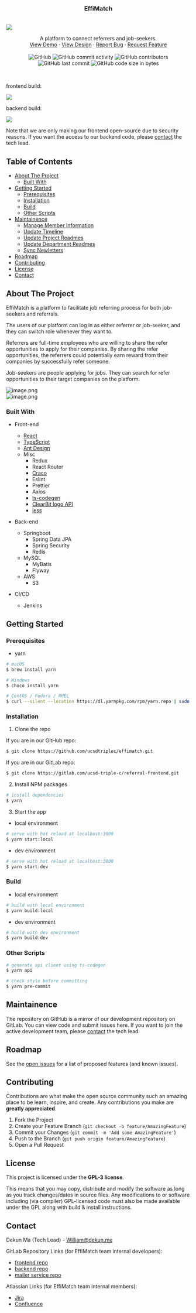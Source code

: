 <!-- PROJECT LOGO -->
<br />
<p align="center">
  <h3 align="center">EffiMatch</h3>
  <br/>

<img src="https://i.loli.net/2021/09/02/8FOoK6SsDyZV2a1.png" >
  <br/>

  <p align="center">
    A platform to connect referrers and job-seekers.
    <br />
    <a href="https://effimatch.ucsdtriplec.cn">View Demo</a>
    ·
    <a href="https://www.figma.com/file/1lfjwrjZ6SMgCcB9oge1rQ/Referral-Project?node-id=132%3A0">View Design</a>
    ·
    <a href="https://github.com/ucsdtriplec/effimatch/issues">Report Bug</a>
    ·
    <a href="https://github.com/ucsdtriplec/effimatch/issues">Request Feature</a>
    <br/>  
    <br/>  
   <img alt="GitHub" src="https://img.shields.io/github/license/ucsdtriplec/effimatch">  
    <img alt="GitHub commit activity" src="https://img.shields.io/github/commit-activity/m/ucsdtriplec/effimatch">  
    <img alt="GitHub contributors" src="https://img.shields.io/github/contributors/ucsdtriplec/effimatch">  
    <img alt="GitHub last commit" src="https://img.shields.io/github/last-commit/ucsdtriplec/effimatch">  
    <img alt="GitHub code size in bytes" src="https://img.shields.io/github/languages/code-size/ucsdtriplec/effimatch">  
  </p>

  <br/>
  <p>frontend build: </p>
  <a href='https://effimatch-jenkins.ucsdtriplec.cn/job/effimatch-frontend/'><img src='https://effimatch-jenkins.ucsdtriplec.cn/buildStatus/icon?job=effimatch-frontend'></a>
  <p>backend build: </p>
  <a href='https://effimatch-jenkins.ucsdtriplec.cn/job/effimatch-backend/'><img src='https://effimatch-jenkins.ucsdtriplec.cn/buildStatus/icon?job=effimatch-backend'></a>

</p>

Note that we are only making our frontend open-source due to security reasons. If you want the access to our backend code, please [contact](#contact) the tech lead.

<!-- TABLE OF CONTENTS -->

## Table of Contents

- [About The Project](#about-the-project)
  - [Built With](#built-with)
- [Getting Started](#getting-started)
  - [Prerequisites](#prerequisites)
  - [Installation](#installation)
  - [Build](#build)
  - [Other Scripts](#other-scripts)
- [Maintainence](#maintainence)
  - [Manage Member Information](#manage-member-information)
  - [Update Timeline](#update-timeline)
  - [Update Project Readmes](#update-project-readmes)
  - [Update Department Readmes](#update-department-readmes)
  - [Sync Newletters](#sync-newletters)
- [Roadmap](#roadmap)
- [Contributing](#contributing)
- [License](#license)
- [Contact](#contact)

<!-- ABOUT THE PROJECT -->

## About The Project

EffiMatch is a platform to facilitate job referring process for both job-seekers and referrals.

The users of our platform can log in as either referrer or job-seeker, and they can switch role whenever they want to.

Referrers are full-time employees who are willing to share the refer opportunities to apply for their companies. By sharing the refer opportunities, the referrers could potentially earn reward from their companies by successfully refer someone.

Job-seekers are people applying for jobs. They can search for refer opportunities to their target companies on the platform.

![image.png](https://i.loli.net/2021/09/02/fv6XSG5jdrU3Cxy.png)  
![image.png](https://i.loli.net/2021/09/02/TlFn7f6vt9O5RjD.png)

### Built With

- Front-end

  - [React](https://reactjs.org/)
  - [TypeScript](https://www.typescriptlang.org/)
  - [Ant Design](https://ant.design/)
  - Misc
    - Redux
    - React Router
    - [Craco](https://github.com/gsoft-inc/craco/blob/master/packages/craco/README.md)
    - Eslint
    - Prettier
    - Axios
    - [ts-codegen](https://github.com/reeli/ts-codegen)
    - [ClearBit logo API](https://clearbit.com/logo)
    - [less](https://lesscss.org/)

- Back-end

  - Springboot
    - Spring Data JPA
    - Spring Security
    - Redis
  - MySQL
    - MyBatis
    - Flyway
  - AWS
    - S3

- CI/CD
  - Jenkins

<!-- GETTING STARTED -->

## Getting Started

### Prerequisites

- yarn

```sh
# macOS
$ brew install yarn

# Windows
$ choco install yarn

# CentOS / Fedora / RHEL
$ curl --silent --location https://dl.yarnpkg.com/rpm/yarn.repo | sudo tee /etc/yum.repos.d/yarn.repo
```

### Installation

1. Clone the repo

If you are in our GitHub repo:

```sh
$ git clone https://github.com/ucsdtriplec/effimatch.git
```

If you are in our GitLab repo:

```sh
$ git clone https://gitlab.com/ucsd-triple-c/referral-frontend.git
```

2. Install NPM packages

```bash
# install dependencies
$ yarn
```

3. Start the app

- local environment

```bash
# serve with hot reload at localhost:3000
$ yarn start:local
```

- dev environment

```bash
# serve with hot reload at localhost:3000
$ yarn start:dev
```

### Build

- local environment

```bash
# build with local environment
$ yarn build:local
```

- dev environment

```bash
# build with dev environment
$ yarn build:dev
```

### Other Scripts

```bash
# generate api client using ts-codegen
$ yarn api

# check style before committing
$ yarn pre-commit
```

## Maintainence

The repository on GitHub is a mirror of our development repository on GitLab. You can view code and submit issues here. If you want to join the active development team, please [contact](#contact) the tech lead.

<!-- ROADMAP -->

## Roadmap

See the [open issues](https://github.com/ucsdtriplec/official-website/issues) for a list of proposed features (and known issues).

<!-- CONTRIBUTING -->

## Contributing

Contributions are what make the open source community such an amazing place to be learn, inspire, and create. Any contributions you make are **greatly appreciated**.

1. Fork the Project
2. Create your Feature Branch (`git checkout -b feature/AmazingFeature`)
3. Commit your Changes (`git commit -m 'Add some AmazingFeature'`)
4. Push to the Branch (`git push origin feature/AmazingFeature`)
5. Open a Pull Request

<!-- LICENSE -->

## License

This project is licensed under the **GPL-3 license**.

This means that you may copy, distribute and modify the software as long as you track changes/dates in source files. Any modifications to or software including (via compiler) GPL-licensed code must also be made available under the GPL along with build & install instructions.

<!-- CONTACT -->

## Contact

Dekun Ma (Tech Lead) - William@dekun.me

GitLab Repository Links (for EffiMatch team internal developers):

- [frontend repo](https://gitlab.com/ucsd-triple-c/referral-frontend)
- [backend repo](https://gitlab.com/ucsd-triple-c/referral-backend)
- [mailer service repo](https://gitlab.com/ucsd-triple-c/referral-mailer)

Atlassian Links (for EffiMatch team internal members):

- [Jira](https://effimatch.atlassian.net/jira/software/projects/EM)
- [Confluence](https://effimatch.atlassian.net/wiki/spaces/EM/pages)
